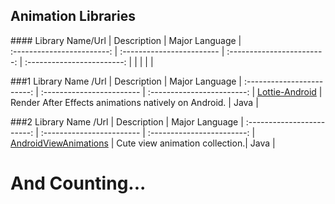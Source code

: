 ## Animation Libraries

###\# 
Library Name/Url                   | Description                  | Major Language             |  
:------------------------: | :------------------------ | :------------------------: | :------------------------: |
| | | | 

##\#1
Library Name /Url                  | Description                  | Major Language             | 
:------------------------: | :------------------------ | :------------------------: | 
[Lottie-Android](https://github.com/airbnb/lottie-android) | Render After Effects animations natively on Android. | Java |    

##\#2
Library Name /Url                  | Description                  | Major Language             | 
:------------------------: | :------------------------ | :------------------------: | 
[AndroidViewAnimations](https://github.com/daimajia/AndroidViewAnimations) | Cute view animation collection.| Java |   
 
 
# And Counting...
